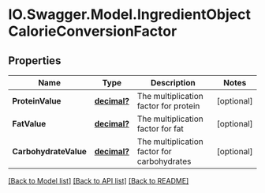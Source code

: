 # IO.Swagger.Model.IngredientObjectCalorieConversionFactor
## Properties

Name | Type | Description | Notes
------------ | ------------- | ------------- | -------------
**ProteinValue** | [**decimal?**](BigDecimal.md) | The multiplication factor for protein | [optional] 
**FatValue** | [**decimal?**](BigDecimal.md) | The multiplication factor for fat | [optional] 
**CarbohydrateValue** | [**decimal?**](BigDecimal.md) | The multiplication factor for carbohydrates | [optional] 

[[Back to Model list]](../README.md#documentation-for-models) [[Back to API list]](../README.md#documentation-for-api-endpoints) [[Back to README]](../README.md)

